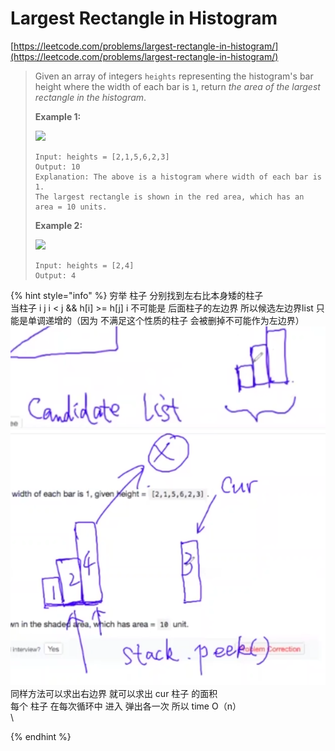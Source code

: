 # Largest Rectangle in Histogram

[https://leetcode.com/problems/largest-rectangle-in-histogram/](https://leetcode.com/problems/largest-rectangle-in-histogram/)

> Given an array of integers `heights` representing the histogram's bar height where the width of each bar is `1`, return _the area of the largest rectangle in the histogram_.
>
> &#x20;
>
> **Example 1:**
>
> ![](https://assets.leetcode.com/uploads/2021/01/04/histogram.jpg)
>
> ```
> Input: heights = [2,1,5,6,2,3]
> Output: 10
> Explanation: The above is a histogram where width of each bar is 1.
> The largest rectangle is shown in the red area, which has an area = 10 units.
> ```
>
> **Example 2:**
>
> ![](https://assets.leetcode.com/uploads/2021/01/04/histogram-1.jpg)
>
> ```
> Input: heights = [2,4]
> Output: 4
> ```

{% hint style="info" %}
穷举 柱子 分别找到左右比本身矮的柱子\
当柱子 i j  i < j && h\[i] >= h\[j] i 不可能是 后面柱子的左边界  所以候选左边界list 只能是单调递增的（因为 不满足这个性质的柱子 会被删掉不可能作为左边界）\
![](<../.gitbook/assets/image (10).png>)\
![](<../.gitbook/assets/image (13).png>)\
同样方法可以求出右边界 就可以求出 cur 柱子 的面积\
每个 柱子 在每次循环中 进入 弹出各一次 所以 time O（n）\
\

{% endhint %}

```
```
